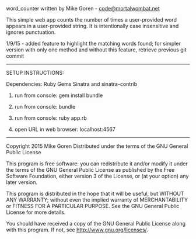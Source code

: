 word_counter
written by Mike Goren - code@mortalwombat.net

This simple web app counts the number of times a user-provided word appears in a user-provided string.
It is intentionally case insensitive and ignores punctuation.

1/9/15 - added feature to highlight the matching words found; for simpler version with only one method and without this feature, retrieve previous git commit

----------

SETUP INSTRUCTIONS:

Dependencies: Ruby Gems Sinatra and sinatra-contrib

1. run from console: gem install bundle

2. run from console: bundle

3. run from console: ruby app.rb

4. open URL in web browser: localhost:4567

----------

Copyright 2015 Mike Goren
Distributed under the terms of the GNU General Public License

This program is free software: you can redistribute it and/or modify
it under the terms of the GNU General Public License as published by
the Free Software Foundation, either version 3 of the License, or
(at your option) any later version.

This program is distributed in the hope that it will be useful,
but WITHOUT ANY WARRANTY; without even the implied warranty of
MERCHANTABILITY or FITNESS FOR A PARTICULAR PURPOSE.  See the
GNU General Public License for more details.

You should have received a copy of the GNU General Public License
along with this program.  If not, see <http://www.gnu.org/licenses/>.
